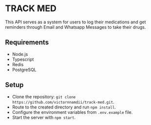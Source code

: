 # TRACK MED

This API serves as a system for users to log their medications and get reminders through Email and Whatsapp Messages to take their drugs.

## Requirements

* Node.js
* Typescript
* Redis
* PostgreSQL

## Setup

* Clone the repository: `git clone https://github.com/victornnamdii/track-med.git`.
* Route to the created directory and run `npm install`.
* Configure the environment variables from `.env.example` file.
* Start the server with `npm start`.
